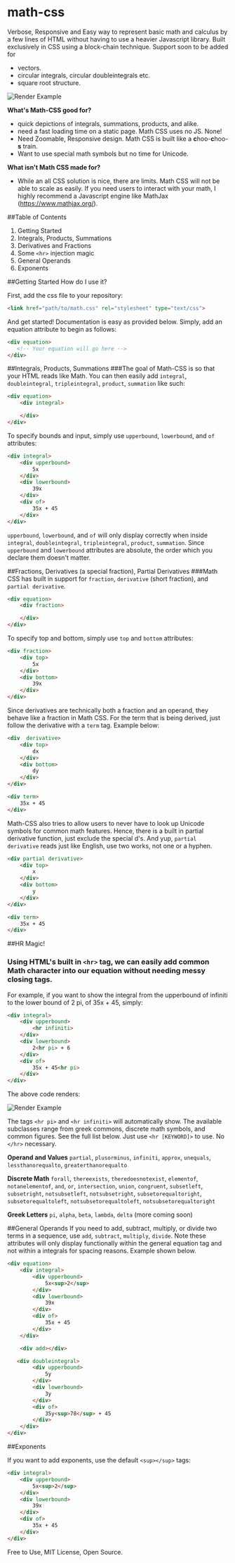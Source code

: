 # math-css

Verbose, Responsive and Easy way to represent basic math and calculus by a few lines of HTML without having to use a heavier Javascript library. Built exclusively in CSS using a block-chain technique.   Support soon to be added for 
* vectors.
* circular integrals, circular doubleintegrals etc.
* square root structure.


![Render Example](/example/render2.png)

**What's Math-CSS good for?**
* quick depictions of integrals, summations, products, and alike. 
* need a fast loading time on a static page.  Math CSS uses no JS.  None!
* Need Zoomable, Responsive design.  Math CSS is built like a **c**hoo-**c**hoo-**s** train.
* Want to use special math symbols but no time for Unicode.

**What isn't Math CSS made for?**
* While an all CSS solution is nice, there are limits.  Math CSS will not be able to scale as easily. If you need users to interact with your math, I highly recommend a Javascript engine like MathJax (https://www.mathjax.org/).

##Table of Contents
1) Getting Started<br>
2) Integrals, Products, Summations<br>
3) Derivatives and Fractions<br>
4) Some ```<hr>``` injection magic<br>
5) General Operands<br>
6) Exponents<br>

##Getting Started
How do I use it? 

First, add the css file to your repository: 
```HTML
<link href="path/to/math.css" rel="stylesheet" type="text/css">
```

And get started!  Documentation is easy as provided below.  Simply, add an equation attribute to begin as follows:
```HTML
<div equation>
   <!-- Your equation will go here -->
</div>
```

##Integrals, Products, Summations
###The goal of Math-CSS is so that your HTML reads like Math.  You can then easily add ```integral```, ```doubleintegral```, ```tripleintegral```, ```product```, ```summation``` like such:

```HTML
<div equation>
    <div integral>

    </div>
</div>
```

To specify bounds and input, simply use ```upperbound```, ```lowerbound```, and ```of``` attributes: 
```HTML
<div integral>
    <div upperbound>
        5x
    </div>
    <div lowerbound>
        39x
    </div>
    <div of>
        35x + 45
    </div>
</div>
```



```upperbound```, ```lowerbound```, and ```of``` will only display correctly when inside ```integral```, ```doubleintegral```, ```tripleintegral```, ```product```, ```summation```.  Since ```upperbound``` and ```lowerbound``` attributes are absolute, the order which you declare them doesn't matter.


##Fractions, Derivatives (a special fraction), Partial Derivatives
###Math CSS has built in support for ```fraction```, ```derivative``` (short fraction), and ```partial derivative```.  

```HTML
<div equation>
    <div fraction>

    </div>
</div>
```

To specify top and bottom, simply use ```top```  and ```bottom``` attributes: 
```HTML
<div fraction>
    <div top>
        5x
    </div>
    <div bottom>
        39x
    </div>
</div>
```

Since derivatives are technically both a fraction and an operand, they behave like a fraction in Math CSS.  For the term that is being derived, just follow the derivative with a ```term``` tag.  Example below:

```HTML
<div  derivative>
    <div top>
        dx 
    </div>
    <div bottom>
        dy
    </div>
</div>

<div term>
    35x + 45
</div>
```
Math-CSS also tries to allow users to never have to look up Unicode symbols for common math features. Hence, there is a built in partial derivative function, just exclude the special d's.  And yup, ```partial derivative``` reads just like English, use two works, not one or a hyphen.

```HTML
<div partial derivative>
    <div top>
        x 
    </div>
    <div bottom>
        y
    </div>
</div>

<div term>
    35x + 45
</div>
```

##HR Magic!
### Using HTML's built in ```<hr>``` tag, we can easily add common Math character into our equation without needing messy closing tags.

For example, if you want to show the integral from the upperbound of infiniti to the lower bound of 2 pi, of 35x + 45, simply:
```HTML
<div integral>
    <div upperbound>
        <hr infiniti>
    </div>
    <div lowerbound>
        2<hr pi> + 6
    </div>
    <div of>
        35x + 45<hr pi>
    </div>
</div>
```

The above code renders: 

![Render Example](/example/render3.png)


The tags ```<hr pi>``` and ```<hr infiniti>``` will automatically show. The available subclasses range from greek commons, discrete
math symbols, and common figures.  See the full list below.  Just use ```<hr [KEYWORD]>``` to use.  No ```</hr>``` necessary.  

**Operand and Values**
```partial```, ```plusorminus```, ```infiniti```, ```approx```, ```unequals```, ```lessthanorequalto```, ```greaterthanorequalto```

**Discrete Math**
```forall```, ```thereexists```, ```theredoesnotexist```, ```elementof```, ```notanelementof```, ```and```, ```or```, ```intersection```, ```union```, ```congruent```, ```subsetleft```, ```subsetright```, ```notsubsetleft```, ```notsubsetright```, ```subsetorequaltoright```, ```subsetorequaltoleft```, ```notsubsetorequaltoleft```, ```notsubsetorequaltoright```

**Greek Letters**
```pi```, ```alpha```, ```beta```, ```lambda```, ```delta``` (more coming soon)

##General Operands
If you need to add, subtract, multiply, or divide two terms in a sequence, use ```add```, ```subtract```, ```multiply```, ```divide```.
Note these attributes will only display functionally within the general equation tag and not within a integrals for spacing reasons.
Example shown below.

```HTML
<div equation>
    <div integral>
        <div upperbound>
            5x<sup>2</sup>
        </div>
        <div lowerbound>
            39x
        </div>
        <div of>
            35x + 45
        </div>
    </div>

    <div add></div>

   <div doubleintegral>
        <div upperbound>
            5y
        </div>
        <div lowerbound>
            3y
        </div>
        <div of>
            35y<sup>78</sup> + 45
        </div>
    </div>
</div>
```

##Exponents

If you want to add exponents, use the default ```<sup></sup>``` tags:
```HTML
<div integral>
    <div upperbound>
        5x<sup>2</sup>
    </div>
    <div lowerbound>
        39x
    </div>
    <div of>
        35x + 45
    </div>
</div>
```

Free to Use, MIT License, Open Source.

